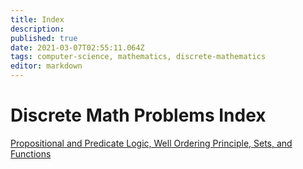 ```yaml
---
title: Index
description: 
published: true
date: 2021-03-07T02:55:11.064Z
tags: computer-science, mathematics, discrete-mathematics
editor: markdown
---
```


# Discrete Math Problems Index



[Propositional and Predicate Logic, Well Ordering Principle, Sets, and Functions](/mathematics/discrete-mathematics/problems-and-examples/problems-1)
